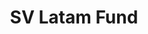 ---
title: SV Latam Fund
image: "/assets/img/resources/fund.png"
description: Pre-seed venture capital firm focused on Latin America
categories:
  - Venture Capital
link: www.svlatamfund.co
---